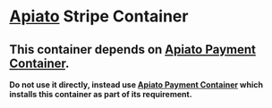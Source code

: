 # [Apiato](https://github.com/apiato/apiato) Stripe Container

## This container depends on [Apiato Payment Container](https://github.com/Mohammad-Alavi/apiato-payment).
**Do not use it directly, instead use [Apiato Payment Container](https://github.com/Mohammad-Alavi/apiato-payment)
which installs this container as part of its requirement.**